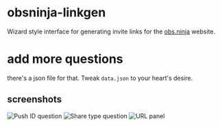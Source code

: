 # obsninja-linkgen

Wizard style interface for generating invite links for the [obs.ninja](https://obs.ninja) website.

# add more questions
there's a json file for that. Tweak `data.json` to your heart's desire.

## screenshots
![Push ID question](https://github.com/jcalado/obsninja-linkgen/blob/main/screenshots/pushid.png?raw=true)
![Share type question](https://github.com/jcalado/obsninja-linkgen/blob/main/screenshots/sharetype.png?raw=true)
![URL panel](https://github.com/jcalado/obsninja-linkgen/blob/main/screenshots/url.png?raw=true)
